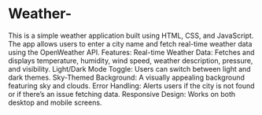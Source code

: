 # Weather-
This is a simple weather application built using HTML, CSS, and JavaScript. The app allows users to enter a city name and fetch real-time weather data using the OpenWeather API.
Features:
Real-time Weather Data: Fetches and displays temperature, humidity, wind speed, weather description, pressure, and visibility.
Light/Dark Mode Toggle: Users can switch between light and dark themes.
Sky-Themed Background: A visually appealing background featuring sky and clouds.
Error Handling: Alerts users if the city is not found or if there’s an issue fetching data.
Responsive Design: Works on both desktop and mobile screens.
